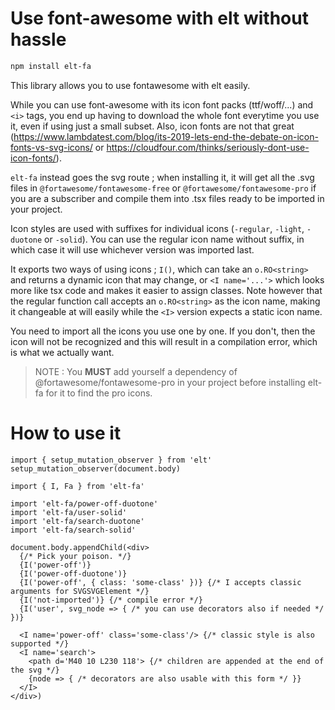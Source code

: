 # Use font-awesome with elt without hassle

```bash
npm install elt-fa
```

This library allows you to use fontawesome with elt easily.

While you can use font-awesome with its icon font packs (ttf/woff/...) and `<i>` tags, you end up having to download the whole font
everytime you use it, even if using just a small subset. Also, icon fonts are not that great (https://www.lambdatest.com/blog/its-2019-lets-end-the-debate-on-icon-fonts-vs-svg-icons/ or https://cloudfour.com/thinks/seriously-dont-use-icon-fonts/).

`elt-fa` instead goes the svg route ; when installing it, it will get all the .svg files in `@fortawesome/fontawesome-free` or `@fortawesome/fontawesome-pro` if you are a subscriber and compile them into .tsx files ready to be imported in your project.

Icon styles are used with suffixes for individual icons (`-regular`, `-light`, `-duotone` or `-solid`). You can use the regular icon name without suffix, in which case it will use whichever version was imported last.

It exports two ways of using icons ; `I()`, which can take an `o.RO<string>` and returns a dynamic icon that may change, or `<I name='...'>` which looks more like tsx code and makes it easier to assign classes. Note however that the regular function call accepts an `o.RO<string>` as the icon name, making it changeable at will easily while the `<I>` version expects a static icon name.

You need to import all the icons you use one by one. If you don't, then the icon will not be recognized and this will result in a compilation error, which is what we actually want.

> NOTE : You **MUST** add yourself a dependency of @fortawesome/fontawesome-pro in your project before installing elt-fa for it to find the pro icons.

# How to use it

```tsx
import { setup_mutation_observer } from 'elt'
setup_mutation_observer(document.body)

import { I, Fa } from 'elt-fa'

import 'elt-fa/power-off-duotone'
import 'elt-fa/user-solid'
import 'elt-fa/search-duotone'
import 'elt-fa/search-solid'

document.body.appendChild(<div>
  {/* Pick your poison. */}
  {I('power-off')}
  {I('power-off-duotone')}
  {I('power-off', { class: 'some-class' })} {/* I accepts classic arguments for SVGSVGElement */}
  {I('not-imported')} {/* compile error */}
  {I('user', svg_node => { /* you can use decorators also if needed */ })}

  <I name='power-off' class='some-class'/> {/* classic style is also supported */}
  <I name='search'>
    <path d='M40 10 L230 118'> {/* children are appended at the end of the svg */}
    {node => { /* decorators are also usable with this form */ }}
  </I>
</div>)
```